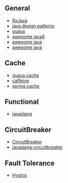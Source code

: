 General
---
- [RxJava](https://github.com/loganfreeman/RxJava)
- [java design patterns](https://github.com/loganfreeman/java-design-patterns)
- [guava](https://github.com/google/guava)
- [awesome java8](https://github.com/tedyoung/awesome-java8)
- [awesome java](https://github.com/akullpp/awesome-java)
- [awesome java](http://java-lang.github.io/awesome-java/)

Cache
---
- [guava cache](https://github.com/google/guava/wiki/CachesExplained)
- [caffeine](https://github.com/ben-manes/caffeine)
- [spring cache](http://docs.spring.io/spring/docs/current/spring-framework-reference/html/cache.html#cache-store-configuration-caffeine)

Functional
---
- [javaslang](http://www.javaslang.io/javaslang-docs/)

CircuitBreaker
---
- [CircuitBreaker](https://martinfowler.com/bliki/CircuitBreaker.html)
- [javaslang-circuitbreaker](https://github.com/RobWin/javaslang-circuitbreaker)

Fault Tolerance
---
- [Hystrix](https://github.com/Netflix/Hystrix)
